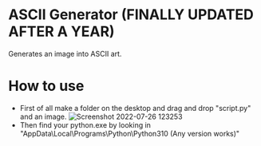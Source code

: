 # ASCII Generator (FINALLY UPDATED AFTER A YEAR)
Generates an image into ASCII art.

# How to use
* First of all make a folder on the desktop and drag and drop "script.py" and an image.
![Screenshot 2022-07-26 123253](https://user-images.githubusercontent.com/68351730/181061199-1bfbfa87-abd8-4e72-ab16-d74a0d0177aa.png)
* Then find your python.exe by looking in "AppData\Local\Programs\Python\Python310 (Any version works)"

